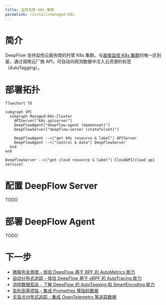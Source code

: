 ```yaml
---
title: 监控托管 K8s 集群
permalink: /install/managed-k8s
---
```


# 简介

DeepFlow 支持监控云服务商的托管 K8s 集群。与[直接监控 K8s 集群](./single-k8s/)的唯一区别是，通过调用云厂商 API，可自动向观测数据中注入云资源的标签（AutoTagging）。

# 部署拓扑

```mermaid
flowchart TD

subgraph VPC
  subgraph Managed-K8s-Cluster
    APIServer["k8s apiserver"]
    DeepFlowAgent["deepflow-agent (daemonset)"]
    DeepFlowServer["deepflow-server (statefulset)"]

    DeepFlowAgent -->|"get k8s resource & label"| APIServer
    DeepFlowAgent -->|"control & data"| DeepFlowServer
  end
end

DeepFlowServer -->|"get cloud resource & label"| CloudAPI[cloud api service]
```

# 配置 DeepFlow Server

TODO

# 部署 DeepFlow Agent

TODO

# 下一步

- [微服务全景图 - 体验 DeepFlow 基于 BPF 的 AutoMetrics 能力](../auto-metrics/metrics-without-instrumentation/)
- [自动分布式追踪 - 体验 DeepFlow 基于 eBPF 的 AutoTracing 能力](../auto-tracing/tracing-without-instrumentation/)
- [消除数据孤岛 - 了解 DeepFlow 的 AutoTagging 和 SmartEncoding 能力](../auto-tagging/elimilate-data-silos/)
- [告别高基烦恼 - 集成 Promethes 等指标数据](../agent-integration/metrics/metrics-auto-tagging/)
- [无盲点分布式追踪 - 集成 OpenTelemetry 等追踪数据](../agent-integration/tracing/tracing-without-blind-spot/)
